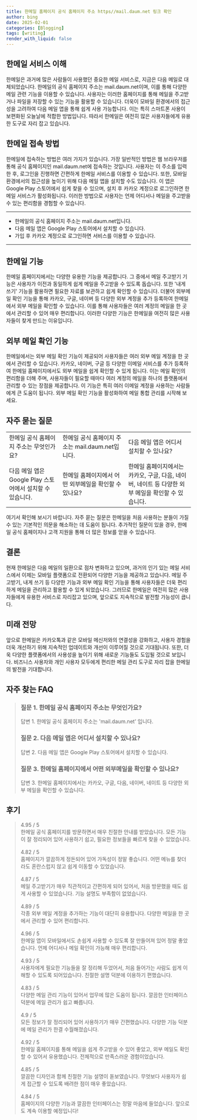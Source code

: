 ```yaml
---
title: 한메일 홈페이지 공식 홈페이지 주소 https//mail.daum.net 링크 확인
author: bing
date: 2025-02-01
categories: [Blogging]
tags: [writing]
render_with_liquid: false
---
```



<h2 id='한메일_서비스_이해'>한메일 서비스 이해</h2>

<p>한메일은 과거에 많은 사람들이 사용했던 중요한 메일 서비스로, 지금은 다음 메일로 대체되었습니다. 한메일의 공식 홈페이지 주소는 mail.daum.net이며, 이를 통해 다양한 메일 관련 기능을 이용할 수 있습니다. 사용자는 이러한 홈페이지를 통해 메일을 주고받거나 파일을 저장할 수 있는 기능을 활용할 수 있습니다. 더욱이 모바일 환경에서의 접근성을 고려하여 다음 메일 앱을 통해 쉽게 사용 가능합니다. 이는 특히 스마트폰 사용이 보편화된 오늘날에 적합한 방법입니다. 따라서 한메일은 여전히 많은 사용자들에게 유용한 도구로 자리 잡고 있습니다.</p>

<h2 id='한메일_접속_방법'>한메일 접속 방법</h2>

<p>한메일에 접속하는 방법은 여러 가지가 있습니다. 가장 일반적인 방법은 웹 브라우저를 통해 공식 홈페이지인 mail.daum.net에 접속하는 것입니다. 사용자는 이 주소를 입력한 후, 로그인을 진행하면 간편하게 한메일 서비스를 이용할 수 있습니다. 또한, 모바일 환경에서의 접근성을 높이기 위해 다음 메일 앱을 설치할 수도 있습니다. 이 앱은 Google Play 스토어에서 쉽게 찾을 수 있으며, 설치 후 카카오 계정으로 로그인하면 한메일 서비스가 활성화됩니다. 이러한 방법으로 사용자는 언제 어디서나 메일을 주고받을 수 있는 편리함을 경험할 수 있습니다.</p>

<hr />

<ul>
    <li>한메일의 공식 홈페이지 주소는 mail.daum.net입니다.</li>
    <li>다음 메일 앱은 Google Play 스토어에서 설치할 수 있습니다.</li>
    <li>가입 후 카카오 계정으로 로그인하면 서비스를 이용할 수 있습니다.</li>
</ul>

<hr />

<h2 id='한메일_기능'>한메일 기능</h2>

<p>한메일 홈페이지에서는 다양한 유용한 기능을 제공합니다. 그 중에서 메일 주고받기 기능은 사용자가 이전과 동일하게 쉽게 메일을 주고받을 수 있도록 돕습니다. 또한 '내게 쓰기' 기능을 활용하면 필요한 자료를 보관하고 쉽게 확인할 수 있습니다. 더불어 외부메일 확인 기능을 통해 카카오, 구글, 네이버 등 다양한 외부 계정을 추가 등록하여 한메일에서 외부 메일을 확인할 수 있습니다. 이를 통해 사용자들은 여러 계정의 메일을 한 곳에서 관리할 수 있어 매우 편리합니다. 이러한 다양한 기능은 한메일을 여전히 많은 사용자들이 찾게 만드는 이유입니다.</p>

<h2 id='외부_메일_확인_기능'>외부 메일 확인 기능</h2>

<p>한메일에서는 외부 메일 확인 기능이 제공되어 사용자들은 여러 외부 메일 계정을 한 곳에서 관리할 수 있습니다. 카카오, 네이버, 구글 등 다양한 이메일 서비스를 추가 등록하여 한메일 홈페이지에서도 외부 메일을 쉽게 확인할 수 있게 됩니다. 이는 메일 확인의 편리함을 더해 주며, 사용자들이 필요할 때마다 여러 계정의 메일을 하나의 플랫폼에서 관리할 수 있는 장점을 제공합니다. 이 기능은 특히 여러 이메일 계정을 사용하는 사람들에게 큰 도움이 됩니다. 외부 메일 확인 기능을 활성화하여 메일 통합 관리를 시작해 보세요.</p>

<h2 id='자주_묻는_질문'>자주 묻는 질문</h2>

<table>
    <tr>
        <td>한메일 공식 홈페이지 주소는 무엇인가요?</td>
        <td>한메일 공식 홈페이지 주소는 mail.daum.net입니다.</td>
        <td>다음 메일 앱은 어디서 설치할 수 있나요?</td>
    </tr>
    <tr>
        <td>다음 메일 앱은 Google Play 스토어에서 설치할 수 있습니다.</td>
        <td>한메일 홈페이지에서 어떤 외부메일을 확인할 수 있나요?</td>
        <td>한메일 홈페이지에서는 카카오, 구글, 다음, 네이버, 네이트 등 다양한 외부 메일을 확인할 수 있습니다.</td>
    </tr>
</table>

<p>여기서 확인해 보시기 바랍니다. 자주 묻는 질문은 한메일을 처음 사용하는 분들이 가질 수 있는 기본적인 의문을 해소하는 데 도움이 됩니다. 추가적인 질문이 있을 경우, 한메일 공식 홈페이지나 고객 지원을 통해 더 많은 정보를 얻을 수 있습니다.</p>

<h2 id='결론'>결론</h2>

<p>현재 한메일은 다음 메일의 일환으로 점차 변화하고 있으며, 과거의 인기 있는 메일 서비스에서 이제는 모바일 플랫폼으로 전환되어 다양한 기능을 제공하고 있습니다. 메일 주고받기, 내게 쓰기 등 다양한 기능과 외부 메일 확인 기능을 통해 사용자들은 더욱 편리하게 메일을 관리하고 활용할 수 있게 되었습니다. 그러므로 한메일은 여전히 많은 사용자들에게 유용한 서비스로 자리잡고 있으며, 앞으로도 지속적으로 발전할 가능성이 큽니다.</p>

<h2 id='미래_전망'>미래 전망</h2>

<p>앞으로 한메일은 카카오톡과 같은 모바일 메신저와의 연결성을 강화하고, 사용자 경험을 더욱 개선하기 위해 지속적인 업데이트와 개선이 이루어질 것으로 기대됩니다. 또한, 더욱 다양한 플랫폼에서의 사용성을 높이기 위해 새로운 기능들도 도입될 것으로 보입니다. 비즈니스 사용자와 개인 사용자 모두에게 편리한 메일 관리 도구로 자리 잡을 한메일의 발전을 기대합니다.</p>


<h2 id='자주_찾는_FAQ'>자주 찾는 FAQ</h2>
<div itemscope="" itemtype="https://schema.org/FAQPage"> 
<blockquote> 
<div itemscope="" itemprop="mainEntity" itemtype="https://schema.org/Question"> 
<h3 itemprop="name">질문 1. 한메일 공식 홈페이지 주소는 무엇인가요?</h3> 
<div itemscope="" itemprop="acceptedAnswer" itemtype="https://schema.org/Answer"> 
<span itemprop="text"> 
<p>답변 1. 한메일 공식 홈페이지 주소는 'mail.daum.net' 입니다.</p> 
</span> 
</div> 
</div> 

<div itemscope="" itemprop="mainEntity" itemtype="https://schema.org/Question"> 
<h3 itemprop="name">질문 2. 다음 메일 앱은 어디서 설치할 수 있나요?</h3> 
<div itemscope="" itemprop="acceptedAnswer" itemtype="https://schema.org/Answer"> 
<span itemprop="text"> 
<p>답변 2. 다음 메일 앱은 Google Play 스토어에서 설치할 수 있습니다.</p> 
</span> 
</div> 
</div> 

<div itemscope="" itemprop="mainEntity" itemtype="https://schema.org/Question"> 
<h3 itemprop="name">질문 3. 한메일 홈페이지에서 어떤 외부메일을 확인할 수 있나요?</h3> 
<div itemscope="" itemprop="acceptedAnswer" itemtype="https://schema.org/Answer"> 
<span itemprop="text"> 
<p>답변 3. 한메일 홈페이지에서는 카카오, 구글, 다음, 네이버, 네이트 등 다양한 외부 메일을 확인할 수 있습니다.</p> 
</span> 
</div> 
</div> 
</blockquote> 
</div>
<h2 id='후기'>후기</h2>
<div itemscope itemtype="https://schema.org/Product">
  <blockquote>
  <div itemprop="review" itemscope itemtype="https://schema.org/Review">
      <div itemprop="reviewRating" itemscope itemtype="https://schema.org/Rating"> <span itemprop="ratingValue">4.95</span> / <span itemprop="bestRating">5</span> </div>
      <span itemprop="reviewBody">한메일 공식 홈페이지를 방문하면서 매우 친절한 안내를 받았습니다. 모든 기능이 잘 정리되어 있어 사용하기 쉽고, 필요한 정보들을 빠르게 찾을 수 있었습니다.</span>
  </div>
  <br>
  <div itemprop="review" itemscope itemtype="https://schema.org/Review">
      <div itemprop="reviewRating" itemscope itemtype="https://schema.org/Rating"> <span itemprop="ratingValue">4.82</span> / <span itemprop="bestRating">5</span> </div>
      <span itemprop="reviewBody">홈페이지가 깔끔하게 정돈되어 있어 가독성이 정말 좋습니다. 어떤 메뉴를 찾더라도 혼란스럽지 않고 쉽게 이동할 수 있었습니다.</span>
  </div>
  <br>
  <div itemprop="review" itemscope itemtype="https://schema.org/Review">
      <div itemprop="reviewRating" itemscope itemtype="https://schema.org/Rating"> <span itemprop="ratingValue">4.87</span> / <span itemprop="bestRating">5</span> </div>
      <span itemprop="reviewBody">메일 주고받기가 매우 직관적이고 간편하게 되어 있어서, 처음 방문했을 때도 쉽게 사용할 수 있었습니다. 기능 설명도 부족함이 없었습니다.</span>
  </div>
  <br>
  <div itemprop="review" itemscope itemtype="https://schema.org/Review">
      <div itemprop="reviewRating" itemscope itemtype="https://schema.org/Rating"> <span itemprop="ratingValue">4.89</span> / <span itemprop="bestRating">5</span> </div>
      <span itemprop="reviewBody">각종 외부 메일 계정을 추가하는 기능이 대단히 유용합니다. 다양한 메일을 한 곳에서 관리할 수 있어 편리합니다.</span>
  </div>
  <br>
  <div itemprop="review" itemscope itemtype="https://schema.org/Review">
      <div itemprop="reviewRating" itemscope itemtype="https://schema.org/Rating"> <span itemprop="ratingValue">4.96</span> / <span itemprop="bestRating">5</span> </div>
      <span itemprop="reviewBody">한메일 앱이 모바일에서도 손쉽게 사용할 수 있도록 잘 만들어져 있어 정말 좋았습니다. 언제 어디서나 메일 확인이 가능해 매우 편리합니다.</span>
  </div>
  <br>
  <div itemprop="review" itemscope itemtype="https://schema.org/Review">
      <div itemprop="reviewRating" itemscope itemtype="https://schema.org/Rating"> <span itemprop="ratingValue">4.93</span> / <span itemprop="bestRating">5</span> </div>
      <span itemprop="reviewBody">사용자에게 필요한 기능들을 잘 정리해 두었어서, 처음 들어가는 사람도 쉽게 이해할 수 있도록 되어있습니다. 친절한 설명 덕분에 이용하기 편했습니다.</span>
  </div>
  <br>
  <div itemprop="review" itemscope itemtype="https://schema.org/Review">
      <div itemprop="reviewRating" itemscope itemtype="https://schema.org/Rating"> <span itemprop="ratingValue">4.83</span> / <span itemprop="bestRating">5</span> </div>
      <span itemprop="reviewBody">다양한 메일 관리 기능이 있어서 업무에 많은 도움이 됩니다. 깔끔한 인터페이스 덕분에 메일 관리가 쉽고 빠릅니다.</span>
  </div>
  <br>
  <div itemprop="review" itemscope itemtype="https://schema.org/Review">
      <div itemprop="reviewRating" itemscope itemtype="https://schema.org/Rating"> <span itemprop="ratingValue">4.9</span> / <span itemprop="bestRating">5</span> </div>
      <span itemprop="reviewBody">모든 정보가 잘 정리되어 있어 사용하기가 매우 간편했습니다. 다양한 기능 덕분에 메일 관리가 한결 수월해졌습니다.</span>
  </div>
  <br>
  <div itemprop="review" itemscope itemtype="https://schema.org/Review">
      <div itemprop="reviewRating" itemscope itemtype="https://schema.org/Rating"> <span itemprop="ratingValue">4.92</span> / <span itemprop="bestRating">5</span> </div>
      <span itemprop="reviewBody">한메일 홈페이지를 통해 메일을 쉽게 주고받을 수 있어 좋았고, 외부 메일도 확인할 수 있어서 유용했습니다. 전체적으로 만족스러운 경험이었습니다.</span>
  </div>
  <br>
  <div itemprop="review" itemscope itemtype="https://schema.org/Review">
      <div itemprop="reviewRating" itemscope itemtype="https://schema.org/Rating"> <span itemprop="ratingValue">4.85</span> / <span itemprop="bestRating">5</span> </div>
      <span itemprop="reviewBody">깔끔한 디자인과 함께 친절한 기능 설명이 돋보였습니다. 무엇보다 사용자가 쉽게 접근할 수 있도록 배려한 점이 매우 좋았습니다.</span>
  </div>
  <br>
  <div itemprop="review" itemscope itemtype="https://schema.org/Review">
      <div itemprop="reviewRating" itemscope itemtype="https://schema.org/Rating"> <span itemprop="ratingValue">4.84</span> / <span itemprop="bestRating">5</span> </div>
      <span itemprop="reviewBody">홈페이지의 다양한 기능과 깔끔한 인터페이스는 정말 마음에 들었습니다. 앞으로도 계속 이용할 예정입니다!</span>
  </div>
  </blockquote>
</div>
